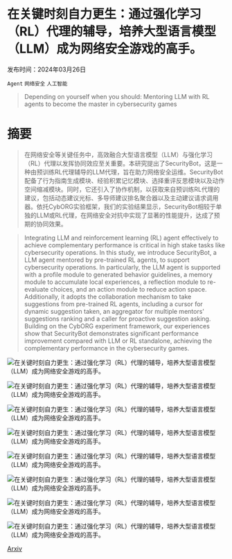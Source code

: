 # 在关键时刻自力更生：通过强化学习（RL）代理的辅导，培养大型语言模型（LLM）成为网络安全游戏的高手。

发布时间：2024年03月26日

`Agent` `网络安全` `人工智能`

> Depending on yourself when you should: Mentoring LLM with RL agents to become the master in cybersecurity games

# 摘要

> 在网络安全等关键任务中，高效融合大型语言模型（LLM）与强化学习（RL）代理以发挥协同效应至关重要。本研究提出了SecurityBot，这是一种由预训练RL代理辅导的LLM代理，旨在助力网络安全运维。SecurityBot配备了行为指南生成模块、经验积累记忆模块、选择重评反思模块以及动作空间缩减模块。同时，它还引入了协作机制，以获取来自预训练RL代理的建议，包括动态建议光标、多导师建议排名聚合器以及主动建议请求调用器。依托CybORG实验框架，我们的实验结果显示，SecurityBot相较于单独的LLM或RL代理，在网络安全对抗中实现了显著的性能提升，达成了预期的协同效果。

> Integrating LLM and reinforcement learning (RL) agent effectively to achieve complementary performance is critical in high stake tasks like cybersecurity operations. In this study, we introduce SecurityBot, a LLM agent mentored by pre-trained RL agents, to support cybersecurity operations. In particularly, the LLM agent is supported with a profile module to generated behavior guidelines, a memory module to accumulate local experiences, a reflection module to re-evaluate choices, and an action module to reduce action space. Additionally, it adopts the collaboration mechanism to take suggestions from pre-trained RL agents, including a cursor for dynamic suggestion taken, an aggregator for multiple mentors' suggestions ranking and a caller for proactive suggestion asking. Building on the CybORG experiment framework, our experiences show that SecurityBot demonstrates significant performance improvement compared with LLM or RL standalone, achieving the complementary performance in the cybersecurity games.

![在关键时刻自力更生：通过强化学习（RL）代理的辅导，培养大型语言模型（LLM）成为网络安全游戏的高手。](../../..//opt/data/Projects/HuggingArxiv/paper_images/2403.17674/Figure_3-1.png)

![在关键时刻自力更生：通过强化学习（RL）代理的辅导，培养大型语言模型（LLM）成为网络安全游戏的高手。](../../..//opt/data/Projects/HuggingArxiv/paper_images/2403.17674/Figure_3-2.png)

![在关键时刻自力更生：通过强化学习（RL）代理的辅导，培养大型语言模型（LLM）成为网络安全游戏的高手。](../../..//opt/data/Projects/HuggingArxiv/paper_images/2403.17674/figure_llm_framework.png)

![在关键时刻自力更生：通过强化学习（RL）代理的辅导，培养大型语言模型（LLM）成为网络安全游戏的高手。](../../..//opt/data/Projects/HuggingArxiv/paper_images/2403.17674/figure_profile.png)

![在关键时刻自力更生：通过强化学习（RL）代理的辅导，培养大型语言模型（LLM）成为网络安全游戏的高手。](../../..//opt/data/Projects/HuggingArxiv/paper_images/2403.17674/figure_reflect_prompt_attack.png)

![在关键时刻自力更生：通过强化学习（RL）代理的辅导，培养大型语言模型（LLM）成为网络安全游戏的高手。](../../..//opt/data/Projects/HuggingArxiv/paper_images/2403.17674/figure_collaboration.png)

![在关键时刻自力更生：通过强化学习（RL）代理的辅导，培养大型语言模型（LLM）成为网络安全游戏的高手。](../../..//opt/data/Projects/HuggingArxiv/paper_images/2403.17674/x1.png)

![在关键时刻自力更生：通过强化学习（RL）代理的辅导，培养大型语言模型（LLM）成为网络安全游戏的高手。](../../..//opt/data/Projects/HuggingArxiv/paper_images/2403.17674/x2.png)

[Arxiv](https://arxiv.org/abs/2403.17674)